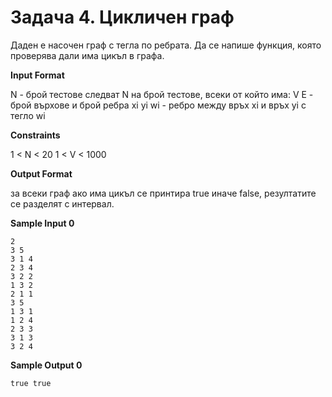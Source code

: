 # Задача 4. Цикличен граф

Даден е насочен граф с тегла по ребрата. Да се напише функция, която проверява дали има цикъл в графа.

**Input Format**

N - брой тестове
следват N на брой тестове, всеки от който има:
V E - брой върхове и брой ребра
xi yi wi - ребро между връх xi и връх yi с тегло wi

**Constraints**

1 < N < 20
1 < V < 1000

**Output Format**

за всеки граф ако има цикъл се принтира true иначе falsе, резултатите се разделят с интервал.

**Sample Input 0**
```
2
3 5
3 1 4
2 3 4
3 2 2
1 3 2
2 1 1
3 5
1 3 1
1 2 4
2 3 3
3 1 3
3 2 4
```

**Sample Output 0**
```
true true
```
